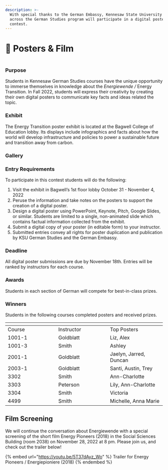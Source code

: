 ```yaml
---
description: >-
  With special thanks to the German Embassy, Kennesaw State University students
  across the German Studies program will participate in a digital poster
  contest.
---
```


# 🔋 Posters & Film

<figure><img src="https://kennesaw.de/_next/image?url=https%3A%2F%2Fassets.super.so%2F4f2098f8-aad1-4d5b-be68-fc6fbcd07b1d%2Fimages%2F33fe3ffc-b821-42e4-9957-3bb6a9df9f63%2FIMG_3970.jpg&#x26;w=3840&#x26;q=80" alt=""><figcaption></figcaption></figure>

### **Purpose** <a href="#block-9b3d64159938455eb295f905bdaa6f23" id="block-9b3d64159938455eb295f905bdaa6f23"></a>

Students in Kennesaw German Studies courses have the unique opportunity to immerse themselves in knowledge about the _Energiewende /_ Energy Transition. In Fall 2022, students will express their creativity by creating their own digital posters to communicate key facts and ideas related the topic.

### Exhibit <a href="#block-6f182f9943714f11a77d486607401508" id="block-6f182f9943714f11a77d486607401508"></a>

The Energy Transition poster exhibit is located at the Bagwell College of Education lobby. Its displays include infographics and facts about how the world will develop infrastructure and policies to power a sustainable future and transition away from carbon.

### Gallery <a href="#block-a344ea1588ec4734bdafa00848ecd695" id="block-a344ea1588ec4734bdafa00848ecd695"></a>

### Entry Requirements <a href="#block-1ed28ed5e74645a8a6a0a7cfb5c86fde" id="block-1ed28ed5e74645a8a6a0a7cfb5c86fde"></a>

To participate in this contest students will do the following:

1. Visit the exhibit in Bagwell’s 1st floor lobby October 31 - November 4, 2022
2. Peruse the information and take notes on the posters to support the creation of a digital poster.
3. Design a digital poster using PowerPoint, Keynote, Pitch, Google Slides, or similar. Students are limited to a single, non-animated slide which contains factual information collected from the exhibit.
4. Submit a digital copy of your poster (in editable form) to your instructor.
5. Submitted entries convey all rights for poster duplication and publication by KSU German Studies and the German Embassy.

### Deadline <a href="#block-864da3ead6bb4804b4f72c70cd472032" id="block-864da3ead6bb4804b4f72c70cd472032"></a>

All digital poster submissions are due by November 18th. Entries will be ranked by instructors for each course.

### Awards <a href="#block-d050752a624b45899a7c1f8afd152780" id="block-d050752a624b45899a7c1f8afd152780"></a>

Students in each section of German will compete for best-in-class prizes.

### Winners <a href="#block-7b07fc98e77c4a3baecc17e8ee7c7cde" id="block-7b07fc98e77c4a3baecc17e8ee7c7cde"></a>

Students in the following courses completed posters and received prizes.

<table data-header-hidden><thead><tr><th width="146"></th><th width="149.33333333333331"></th><th></th></tr></thead><tbody><tr><td>Course</td><td>Instructor</td><td>Top Posters</td></tr><tr><td>1001-1</td><td>Goldblatt</td><td>Liz, Alex</td></tr><tr><td>1001-3</td><td>Smith</td><td>Ashley</td></tr><tr><td>2001-1</td><td>Goldblatt</td><td>Jaelyn, Jarred, Duncan</td></tr><tr><td>2003-1</td><td>Goldblatt</td><td>Santi, Austin, Trey</td></tr><tr><td>3302</td><td>Smith</td><td>Ann-Charlotte</td></tr><tr><td>3303</td><td>Peterson</td><td>Lily, Ann-Charlotte</td></tr><tr><td>3304</td><td>Smith</td><td>Victoria</td></tr><tr><td>4499</td><td>Smith</td><td>Michelle, Anna Marie</td></tr></tbody></table>

## Film Screening <a href="#block-657bafd948e84003a55cccf53907ee60" id="block-657bafd948e84003a55cccf53907ee60"></a>

We will continue the conversation about Energiewende with a special screening of the short film Energy Pioneers (2018) in the Social Sciences Building (room 2038) on November 28, 2022 at 8 pm. Please join us, and check out the trailer below!



{% embed url="https://youtu.be/5T37dAyz_Wo" %}
Trailer for Energy Pioneers / Energiepioniere (2018)
{% endembed %}
